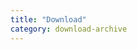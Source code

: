 ```yaml
---
title: "Download"
category: download-archive
---
```

<script setup lang="ts">
  import TheArchive from "@/views/download/TheArchive.vue"
</script>

<TheArchive />